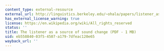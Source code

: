```yaml
---
content_type: external-resource
external_url: http://linguistics.berkeley.edu/~ohala/papers/listener_as_source.pdf
has_external_license_warning: true
license: https://en.wikipedia.org/wiki/All_rights_reserved
status: ''
title: The listener as a source of sound change (PDF - 1 MB)
uid: eb558840-03f5-4507-a179-7dfeac120e65
wayback_url: ''
---
```


